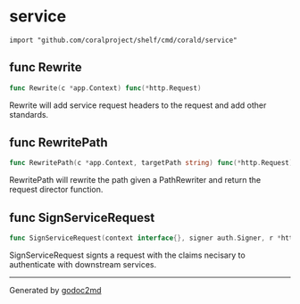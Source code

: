 
# service
    import "github.com/coralproject/shelf/cmd/corald/service"






## func Rewrite
``` go
func Rewrite(c *app.Context) func(*http.Request)
```
Rewrite will add service request headers to the request and add other
standards.


## func RewritePath
``` go
func RewritePath(c *app.Context, targetPath string) func(*http.Request)
```
RewritePath will rewrite the path given a PathRewriter and return the request
director function.


## func SignServiceRequest
``` go
func SignServiceRequest(context interface{}, signer auth.Signer, r *http.Request) error
```
SignServiceRequest signts a request with the claims necisary to authenticate
with downstream services.









- - -
Generated by [godoc2md](http://godoc.org/github.com/davecheney/godoc2md)